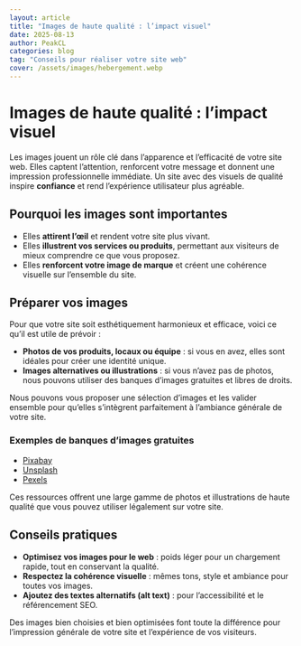 ```yaml
---
layout: article
title: "Images de haute qualité : l’impact visuel"
date: 2025-08-13
author: PeakCL
categories: blog
tag: "Conseils pour réaliser votre site web"
cover: /assets/images/hebergement.webp
---
```


# Images de haute qualité : l’impact visuel

Les images jouent un rôle clé dans l’apparence et l’efficacité de votre site web. Elles captent l’attention, renforcent votre message et donnent une impression professionnelle immédiate. Un site avec des visuels de qualité inspire **confiance** et rend l’expérience utilisateur plus agréable.  

## Pourquoi les images sont importantes

- Elles **attirent l’œil** et rendent votre site plus vivant.  
- Elles **illustrent vos services ou produits**, permettant aux visiteurs de mieux comprendre ce que vous proposez.  
- Elles **renforcent votre image de marque** et créent une cohérence visuelle sur l’ensemble du site.  

## Préparer vos images

Pour que votre site soit esthétiquement harmonieux et efficace, voici ce qu’il est utile de prévoir :  
- **Photos de vos produits, locaux ou équipe** : si vous en avez, elles sont idéales pour créer une identité unique.  
- **Images alternatives ou illustrations** : si vous n’avez pas de photos, nous pouvons utiliser des banques d’images gratuites et libres de droits.  

Nous pouvons vous proposer une sélection d’images et les valider ensemble pour qu’elles s’intègrent parfaitement à l’ambiance générale de votre site.  

### Exemples de banques d’images gratuites

- [Pixabay](https://pixabay.com/fr/)  
- [Unsplash](https://unsplash.com/)  
- [Pexels](https://www.pexels.com/fr-fr/)  

Ces ressources offrent une large gamme de photos et illustrations de haute qualité que vous pouvez utiliser légalement sur votre site.  

## Conseils pratiques

- **Optimisez vos images pour le web** : poids léger pour un chargement rapide, tout en conservant la qualité.  
- **Respectez la cohérence visuelle** : mêmes tons, style et ambiance pour toutes vos images.  
- **Ajoutez des textes alternatifs (alt text)** : pour l’accessibilité et le référencement SEO.  

Des images bien choisies et bien optimisées font toute la différence pour l’impression générale de votre site et l’expérience de vos visiteurs.  
